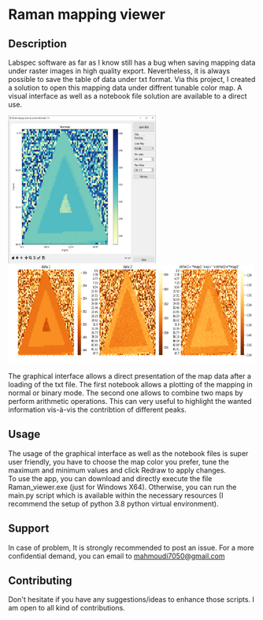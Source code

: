 # Raman mapping viewer


## Description
Labspec software as far as I know still has a bug when saving mapping data under raster images in high quality export. Nevertheless, it is always possible to save the table of data under txt format. Via this project, I created a solution to open this mapping data under diffrent tunable color map. 
A visual interface as well as a notebook file solution are available to a direct use.

<img src="screenshot_app.png" alt="screenshot_app.png" style="width:300px;height:300px;"> 
<img src="screenshot_triplefig.png" alt="screenshot_app.png" style="width:500px;height:200px;"> 

The graphical interface allows a direct presentation of the map data after a loading of the txt file. The first notebook allows a plotting of the mapping in normal or binary mode. The second one allows to combine two maps by perform arithmetic operations. This can very useful to highlight the wanted information vis-à-vis the contribtion of different peaks.



## Usage
The usage of the graphical interface as well as the notebook files is super user friendly, you have to choose the map color you prefer, tune the maximum and minimum values and click Redraw to apply changes.
<br>
To use the app, you can download and directly execute the file Raman_viewer.exe (just for Windows X64). Otherwise, you can run the main.py script which is available within the necessary resources (I recommend the setup of python 3.8 python virtual environment). 


## Support
In case of problem, It is strongly recommended to post an issue. For a more confidential demand, you can email to mahmoudi7050@gmail.com


## Contributing
Don't hesitate if you have any suggestions/ideas to enhance those scripts. I am open to all kind of contributions.